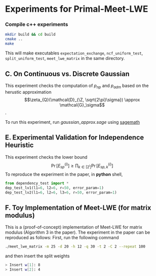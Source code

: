# Experiments for Primal-Meet-LWE

### Compile c++ experiments

```bash
mkdir build && cd build
cmake ..
make
```

This will make executables `expectation_exchange`, `ncf_uniform_test`, `split_uniform_test`, `meet_lwe_matrix` in the same directory.

## C. On Continuous vs. Discrete Gaussian

This experiment checks the computation of $p_{np}$ and $p_{adm}$ based on the herustic approximation 
$$\zeta_{Q}(\mathcal{D}_{\Z, \sqrt{2\pi}\sigma}) \approx \mathcal{G}_\sigma$$.

To run this experiment, run *gaussian_approx.sage* using [sagemath](https://www.sagemath.org/)

## E. Experimental Validation for Independence Heuristic
This experiment checks the lower bound 
$$ \Pr[E_{sp}^{(i)}] \ge \prod_{k\in [2^i]}\Pr[E_{sp, k}^{(i)}]$$
To reproduce the experiment in the paper, in **python** shell,
```python
from dependency_test import *
dep_test_lv1(l1=6, l2=6, r=50, error_param=1)
dep_test_lv2(l1=6, l2=6, l3=6, r=50, error_param=1)
```

## F. Toy Implementation of Meet-LWE (for matrix modulus)
This is a (proof-of-concept) implementation of Meet-LWE for matrix modulus (Algorithm 3 in the paper).
The experiment in the paper can be reproduced as follows:
First, run the following command
```bash
./meet_lwe_matrix -m 25 -d 20 -h 12 -q 30 -t 2 -C 2 --repeat 100
```
and then insert the split weights
```bash
> Insert w[1]: 8
> Insert w[2]: 4
```
